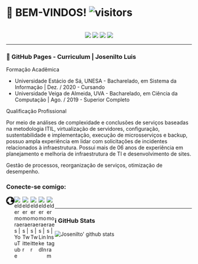 # 🚀 BEM-VINDOS! ![visitors](https://visitor-badge.glitch.me/badge?page_id=josenilto.josenilto)

<p align=center>
  <br>
  <a target="_blank" href="https://www.python.org/downloads/" title="Python Version"><img src="https://img.shields.io/badge/Python Releases-%3E=_2.0.x-yellow.svg"></a>
  <a target="_blank" href="https://www.php.net/releases/index.php" title="Php Version"><img src="https://img.shields.io/badge/Php Releases-%3E=_3.0.x-blue.svg"></a>
  <a target="_blank" href="https://nodejs.org/en/about/releases/" title="NodeJS Version"><img src="https://img.shields.io/badge/NodeJS Releases-%3E=_9.x-green.svg"></a>
  <a target="_blank" href="https://laravel.com/docs/5.8/releases" title="Laravel Version"><img src="https://img.shields.io/badge/Laravel Releases-%3E=_4.x-red.svg"></a>  
  <br>
</p>

----

### 📕 GitHub Pages - Curriculum | Josenilto Luis

Formação Acadêmica 

- Universidade Estácio de Sá, UNESA - Bacharelado, em Sistema da Informação | Dez. / 2020 - Cursando
- Universidade Veiga de Almeida, UVA - Bacharelado, em Ciência da Computação | Ago. / 2019 - Superior Completo

Qualificação Profissional

Por meio de análises de complexidade e conclusões de serviços baseadas na metodologia ITIL, virtualização de servidores, configuração, sustentabilidade e implementação, execução de microsserviços e backup, possuo ampla experiência em lidar com solicitações de incidentes relacionados à infraestrutura. Possui mais de 06 anos de experiência em planejamento e melhoria de infraestrutura de TI e desenvolvimento de sites.

Gestão de processos, reorganização de serviços, otimização de desempenho.

### Conecte-se comigo:

[<img align="left" alt="eldermoraes.com" width="22px" src="https://raw.githubusercontent.com/iconic/open-iconic/master/svg/globe.svg" />][website]
[<img align="left" alt="eldermoraes | YouTube" width="22px" src="https://cdn.jsdelivr.net/npm/simple-icons@v3/icons/youtube.svg" />][youtube]
[<img align="left" alt="eldermoraes | Twitter" width="22px" src="https://cdn.jsdelivr.net/npm/simple-icons@v3/icons/twitter.svg" />][twitter]
[<img align="left" alt="eldermoraes | Twitter" width="22px" src="https://cdn.jsdelivr.net/npm/simple-icons@v3/icons/whatsapp.svg" />][whatsapp]
[<img align="left" alt="eldermoraes | LinkedIn" width="22px" src="https://cdn.jsdelivr.net/npm/simple-icons@v3/icons/linkedin.svg" />][linkedin]
[<img align="left" alt="eldermoraes | Instagram" width="22px" src="https://cdn.jsdelivr.net/npm/simple-icons@v3/icons/instagram.svg" />][instagram]

<br />

[website]: https://usuporte.com.br
[twitter]: https://twitter.com
[whatsapp]: https://api.whatsapp.com/send?phone=5521981918601&text=Ol%C3%A1%20bem-vindo!%20Ao%20whatsapp%20do%20Josenilto
[youtube]: http://youtube.com
[instagram]: https://www.instagram.com/josenilto
[linkedin]: https://linkedin.com/in/josenilto
[jakartaeecookbook]: #
[javachampions]: #

----

### ℹ️ GitHub Stats

![Josenilto' github stats](https://github-readme-stats.vercel.app/api?username=josenilto)
